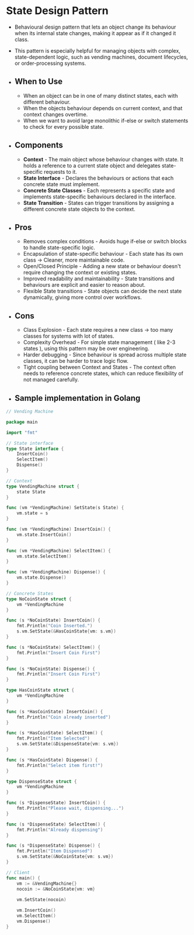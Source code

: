# State Design Pattern
- Behavioural design pattern that lets an object change its behaviour when its internal state changes, making it appear as if it changed it class.
- This pattern is especially helpful for managing objects with complex, state-dependent logic, such as vending machines, document lifecycles, or order-processing systems.

- ## When to Use
	- When an object can be in one of many distinct states, each with different behaviour.
	- When the objects behaviour depends on current context, and that context changes overtime.
	- When we want to avoid large monolithic if-else or switch statements to check for every possible state.

- ## Components
	- **Context** - The main object whose behaviour changes with state. It holds a reference to a current state object and delegates state-specific requests to it.
	- **State Interface** - Declares the behaviours or actions that each concrete state must implement.
	- **Concrete State Classes** - Each represents a specific state and implements state-specific behaviours declared in the interface.
	- **State Transition** - States can trigger transitions by assigning a different concrete state objects to the context.

- ## Pros
	- Removes complex conditions - Avoids huge if-else or switch blocks to handle state-specific logic.
	- Encapsulation of state-specific behaviour - Each state has its own class -> Cleaner, more maintainable code.
	- Open/Closed Principle - Adding a new state or behaviour doesn't require changing the context or existing states.
	- Improved readability and maintainability - State transitions and behaviours are explicit and easier to reason about.
	- Flexible State transitions - State objects can decide the next state dynamically, giving more control over workflows.

- ## Cons
	- Class Explosion - Each state requires a new class -> too many classes for systems with lot of states.
	- Complexity Overhead - For simple state management ( like 2-3 states ), using this pattern may be over engineering.
	- Harder debugging - Since behaviour is spread across multiple state classes, it can be harder to trace logic flow.
	- Tight coupling between Context and States - The context often needs to reference concrete states, which can reduce flexibility of not managed carefully.

- ## Sample implementation in Golang

```go
// Vending Machine

package main

import "fmt"

// State interface
type State interface {
	InsertCoin()
	SelectItem()
	Dispense()
}

// Context
type VendingMachine struct {
	state State
}

func (vm *VendingMachine) SetState(s State) {
	vm.state = s
}

func (vm *VendingMachine) InsertCoin() {
	vm.state.InsertCoin()
}

func (vm *VendingMachine) SelectItem() {
	vm.state.SelectItem()
}

func (vm *VendingMachine) Dispense() {
	vm.state.Dispense()
}

// Concrete States
type NoCoinState struct {
	vm *VendingMachine
}

func (s *NoCoinState) InsertCoin() {
	fmt.Println("Coin Inserted.")
	s.vm.SetState(&HasCoinState{vm: s.vm})
}

func (s *NoCoinState) SelectItem() {
	fmt.Println("Insert Coin First")
}

func (s *NoCoinState) Dispense() {
	fmt.Println("Insert Coin First")
}

type HasCoinState struct {
	vm *VendingMachine
}

func (s *HasCoinState) InsertCoin() {
	fmt.Println("Coin already inserted")
}

func (s *HasCoinState) SelectItem() {
	fmt.Println("Item Selected")
	s.vm.SetState(&DispenseState{vm: s.vm})
}

func (s *HasCoinState) Dispense() {
	fmt.Println("Select item first!")
}

type DispenseState struct {
	vm *VendingMachine
}

func (s *DispenseState) InsertCoin() {
	fmt.Println("Please wait, dispensing...")
}

func (s *DispenseState) SelectItem() {
	fmt.Println("Already dispensing")
}

func (s *DispenseState) Dispense() {
	fmt.Println("Item Dispensed")
	s.vm.SetState(&NoCoinState{vm: s.vm})
}

// Client
func main() {
	vm := &VendingMachine{}
	nocoin := &NoCoinState{vm: vm}
	
	vm.SetState(nocoin)

	vm.InsertCoin()
	vm.SelectItem()
	vm.Dispense()
}
```
